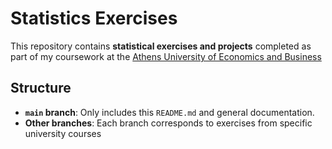 # Statistics Exercises 

This repository contains **statistical exercises and projects** completed as part of my coursework at the [Athens University of Economics and Business](https://www.aueb.gr)

## Structure  
- **`main` branch**: Only includes this `README.md` and general documentation.  
- **Other branches**: Each branch corresponds to exercises from specific university courses 
